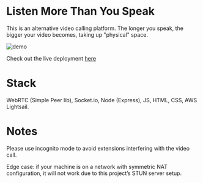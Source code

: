 # Listen More Than You Speak



This is an alternative video calling platform. The longer you speak, the bigger your video becomes, taking up "physical" space.


![demo](https://user-images.githubusercontent.com/43127162/211378085-fe8ad9d3-89e6-4c02-8062-f3b0852f5bb0.gif)



Check out the live deployment [here](https://www.listen-more-than-you-speak.com)


# Stack
WebRTC (Simple Peer lib), Socket.io, Node (Express), JS, HTML, CSS, AWS Lightsail.

# Notes

Please use incognito mode to avoid extensions interfering with the video call. 

Edge case: if your machine is on a network with symmetric NAT configuration, it will not work due to this project’s STUN server setup.
